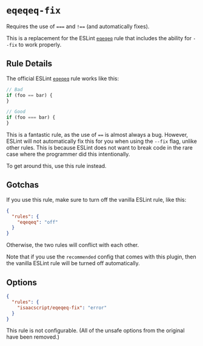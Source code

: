 # `eqeqeq-fix`

Requires the use of `===` and `!==` (and automatically fixes).

This is a replacement for the ESLint [`eqeqeq`](https://eslint.org/docs/rules/eqeqeq) rule that includes the ability for `--fix` to work properly.

## Rule Details

The official ESLint [`eqeqeq`](https://eslint.org/docs/rules/eqeqeq) rule works like this:

```ts
// Bad
if (foo == bar) {
}

// Good
if (foo === bar) {
}
```

This is a fantastic rule, as the use of `==` is almost always a bug. However, ESLint will not automatically fix this for you when using the `--fix` flag, unlike other rules. This is because ESLint does not want to break code in the rare case where the programmer did this intentionally.

To get around this, use this rule instead.

## Gotchas

If you use this rule, make sure to turn off the vanilla ESLint rule, like this:

```json
{
  "rules": {
    "eqeqeq": "off"
  }
}
```

Otherwise, the two rules will conflict with each other.

Note that if you use the `recommended` config that comes with this plugin, then the vanilla ESLint rule will be turned off automatically.

## Options

```json
{
  "rules": {
    "isaacscript/eqeqeq-fix": "error"
  }
}
```

This rule is not configurable. (All of the unsafe options from the original have been removed.)
